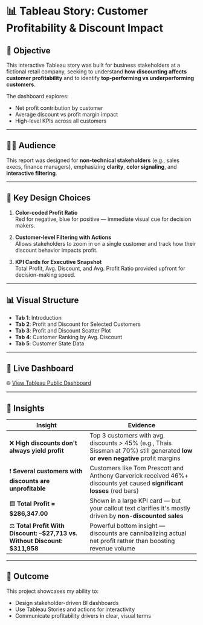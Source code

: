 # 📊 Tableau Story: Customer Profitability & Discount Impact

## 🧠 Objective
This interactive Tableau story was built for business stakeholders at a fictional retail company, seeking to understand **how discounting affects customer profitability** and to identify **top-performing vs underperforming customers**.

The dashboard explores:
- Net profit contribution by customer
- Average discount vs profit margin impact
- High-level KPIs across all customers

---

## 👨‍💼 Audience
This report was designed for **non-technical stakeholders** (e.g., sales execs, finance managers), emphasizing **clarity**, **color signaling**, and **interactive filtering**.

---

## 🎨 Key Design Choices

1. **Color-coded Profit Ratio**  
   Red for negative, blue for positive — immediate visual cue for decision makers.

2. **Customer-level Filtering with Actions**  
   Allows stakeholders to zoom in on a single customer and track how their discount behavior impacts profit.

3. **KPI Cards for Executive Snapshot**  
   Total Profit, Avg. Discount, and Avg. Profit Ratio provided upfront for decision-making speed.

---

## 📊 Visual Structure

- **Tab 1**: Introduction
- **Tab 2**: Profit and Discount for Selected Customers  
- **Tab 3**: Profit and Discount Scatter Plot  
- **Tab 4**: Customer Ranking by Avg. Discount 
- **Tab 5**: Customer State Data

---

## 🔗 Live Dashboard

🌐 [View Tableau Public Dashboard](https://public.tableau.com/views/FinalTableauCourseraProject/PatternofDiscount?:language=en-US&publish=yes&:sid=&:redirect=auth&:display_count=n&:origin=viz_share_link)

---
## 🧠 Insights


| Insight                                                                      | Evidence                                                                                                                       |
| ---------------------------------------------------------------------------- | ------------------------------------------------------------------------------------------------------------------------------ |
| ❌ **High discounts don't always yield profit**                               | Top 3 customers with avg. discounts > 45% (e.g., Thais Sissman at 70%) still generated **low or even negative** profit margins |
| ❗ **Several customers with discounts are unprofitable**                      | Customers like Tom Prescott and Anthony Garverick received 46%+ discounts yet caused **significant losses** (red bars)         |
| 🟦 **Total Profit = \$286,347.00**                                           | Shown in a large KPI card — but your callout text clarifies it's mostly driven by **non-discounted sales**                     |
| ⚖️ **Total Profit With Discount: –\$27,713 vs. Without Discount: \$311,958** | Powerful bottom insight — discounts are cannibalizing actual net profit rather than boosting revenue volume                    |

---

## 🏁 Outcome

This project showcases my ability to:
- Design stakeholder-driven BI dashboards
- Use Tableau Stories and actions for interactivity
- Communicate profitability drivers in clear, visual terms
